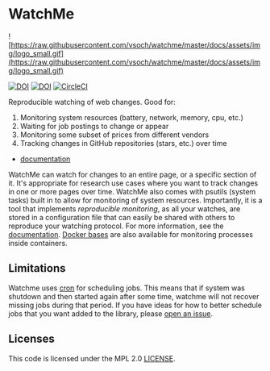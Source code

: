 # WatchMe

![https://raw.githubusercontent.com/vsoch/watchme/master/docs/assets/img/logo_small.gif](https://raw.githubusercontent.com/vsoch/watchme/master/docs/assets/img/logo_small.gif)

[![DOI](https://zenodo.org/badge/177837425.svg)](https://zenodo.org/badge/latestdoi/177837425)
[![DOI](http://joss.theoj.org/papers/10.21105/joss.01388/status.svg)](https://doi.org/10.21105/joss.01388)
[![CircleCI](https://circleci.com/gh/vsoch/watchme.svg?style=svg)](https://circleci.com/gh/vsoch/watchme)

Reproducible watching of web changes. Good for:

 1. Monitoring system resources (battery, network, memory, cpu, etc.)
 2. Waiting for job postings to change or appear
 3. Monitoring some subset of prices from different vendors
 4. Tracking changes in GitHub repositories (stars, etc.) over time

 - [documentation](https://vsoch.github.io/watchme)
 
WatchMe can watch for changes to an entire page, or a specific section of it.
It's appropriate for research use cases where you want to track changes in one
or more pages over time. WatchMe also comes with psutils (system tasks) built
in to allow for monitoring of system resources. Importantly, it is a tool that
implements *reproducible monitoring*, as all your watches, are stored in a 
configuration file that can easily be shared with others
to reproduce your watching protocol. For more information, see the
[documentation](https://vsoch.github.io/watchme). 
[Docker bases](https://quay.io/repository/vanessa/watchme?tab=tags) are
also available for monitoring processes inside containers.

## Limitations

Watchme uses [cron](http://man7.org/linux/man-pages/man5/crontab.5.html) for
scheduling jobs. This means that if system was shutdown and then started again
after some time, watchme will not recover missing jobs during that period. If
you have ideas for how to better schedule jobs that you want added to the library,
please [open an issue](https://github.com/vsoch/watchme).

## Licenses

This code is licensed under the MPL 2.0 [LICENSE](LICENSE).
